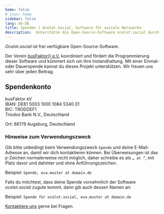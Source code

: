 ```yaml
---
home: false
# icon: home
sidebar: false
lang: de-DE
title: Spenden | Ocelot.Social, Software für soziale Netzwerke
description:  Unterstütze die Open-Source-Software ocelot.social durch eine Spende. Dein Beitrag hilft uns, die Software bereitzustellen, zu pflegen und zu verbessern.
---
```


*Ocelot.social* ist frei verfügbare Open-Source-Software.

Der Verein [busFaktor() e.V.](https://busfaktor.org/de/) koordiniert und fördert die Programmierung dieser Software und kümmert sich um ihre Instandhaltung.
Mit einer Einmal- oder Dauerspende kannst du dieses Projekt unterstützen.
Wir freuen uns sehr über jeden Beitrag.

## Spendenkonto

busFaktor eV  
IBAN: DE81 5003 1000 1084 5340 01  
BIC: TRODDEF1  
Triodos Bank N.V., Deutschland

Ort: 86179 Augsburg, Deutschland

### Hinweise zum Verwendungszweck

Gib bitte unbedingt beim Verwendungszweck `Spende` und deine E-Mail-Adresse an, damit wir dich kontaktieren können. Bei Überweisungen ist das `@`-Zeichen normalerweise nicht möglich, daher schreibe es als `„ at “`, mit Platz davor und dahinter und ohne Anführungszeichen.

Beispiel: `Spende, eva.muster at domain.de`

Falls du möchtest, dass deine Spende vornehmlich der Software *ocelot.social* zugute kommt, dann gib auch dessen Namen an:

Beispiel: `Spende für ocelot.social, eva.muster at domain.de`

[Kontaktiere uns](/de/contact/) gerne bei Fragen.
